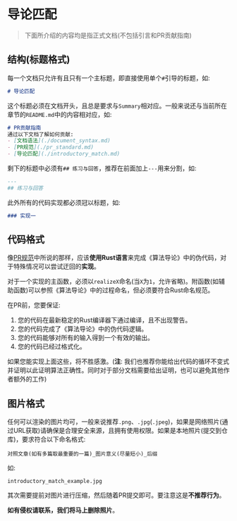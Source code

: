 # 导论匹配
> 下面所介绍的内容均是指正式文档(不包括引言和PR贡献指南)

## 结构(标题格式)
每一个文档只允许有且只有一个主标题，即直接使用单个`#`引导的标题，如:
```md
# 导论匹配
```
这个标题必须在文档开头，且总是要求与`Summary`相对应。一般来说还与当前所在章节的`README.md`中的内容相对应，如:
```md
# PR贡献指南
通过以下文档了解如何贡献:
- [文档语法](./document_syntax.md)
- [PR规范](./pr_standard.md)
- [导论匹配](./introductory_match.md)
```
剩下的标题中必须有`## 练习与回答`，推荐在前面加上`---`用来分割，如:
```md
---
## 练习与回答
```
此外所有的代码实现都必须冠以标题，如:
```md
### 实现一
```

## 代码格式
像[PR规范](./pr_standard.md)中所说的那样，应该**使用Rust语言**来完成《算法导论》中的伪代码，对于特殊情况可以尝试迂回的**实现**。

对于一个实现的主函数，必须以`realizeX`命名(当`X`为`1`，允许省略)。附函数(如辅助函数)可以参照《算法导论》中的过程命名，但必须要符合Rust命名规范。

在PR前，您要保证:
1. 您的代码在最新稳定的Rust编译器下通过编译，且不出现警告。
2. 您的代码完成了《算法导论》中的伪代码逻辑。
3. 您的代码能够对所有的输入得到一个有效的输出。
4. 您的代码已经过格式化。

如果您能实现上面这些，将不胜感激。(**注**: 我们也推荐你能给出代码的循环不变式并证明以此证明算法正确性。同时对于部分文档需要给出证明，也可以避免其他作者额外的工作)

## 图片格式
任何可以渲染的图片均可，一般来说推荐`.png`、`.jpg`(`.jpeg`)，如果是网络照片(通过URL获取)请确保是合理安全来源，且拥有使用权限。如果是本地照片(提交到仓库)，要求符合以下命名格式:
```text
对照文章(如有多篇取最重要的一篇)_图片意义(尽量短小)_后缀
```
如:
```text
introductory_match_example.jpg
```
其次需要提前对图片进行压缩，然后随着PR提交即可。要注意这是**不推荐行为**。

**如有侵权请联系，我们将马上删除照片**。
